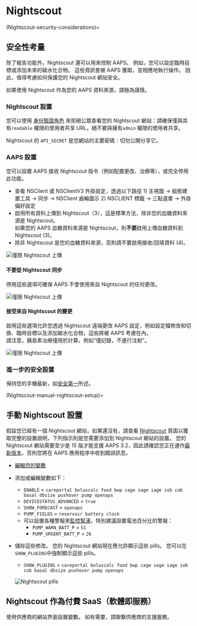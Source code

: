 # Nightscout

(Nightscout-security-considerations)=

## 安全性考量

除了報告功能外，Nightscout 還可以用來控制 AAPS。 例如，您可以設定臨時目標或添加未來的碳水化合物。 這些資訊會被 AAPS 獲取，並相應地執行操作。 因此，值得考慮如何保護您的 Nightscout 網站安全。

如果使用 Nightscout 作為您的 AAPS 資料來源，請極為謹慎。

### Nightscout 設置

您可以使用 [身份驗證角色](https://nightscout.github.io/nightscout/security) 來拒絕公眾查看您的 Nightscout 網站：請確保僅與具有`readable` 權限的使用者共享 URL，絕不要與擁有`admin` 權限的使用者共享。

Nightscout 的 `API_SECRET` 是您網站的主要密碼：切勿公開分享它。

### AAPS 設置

您可以設置 AAPS 接收 Nightscout 指令（例如配置更改、治療等），或完全停用此功能。

* 查看 NSClient 或 NSClientV3 外掛設定，透過以下路徑 1) 主視圖 -> 組態建置工具 -> 同步 -> NSClient 齒輪圖示 2) NSCLIENT 標籤 -> 三點選單 -> 外掛偏好設定
* 啟用所有資料上傳到 Nightscout（3），這是標準方法，除非您的血糖資料來源是 Nightscout。  
  如果您的 AAPS 血糖資料來源是 Nightscout，則**不要**啟用上傳血糖資料到 Nightscout (3)。
* 除非 Nightscout 是您的血糖資料來源，否則請不要啟用接收/回填資料 (4)。

![僅限 Nightscout 上傳](../images/NSsafety.png)

#### 不要從 Nightscout 同步

停用這些選項可確保 AAPS 不會使用來自 Nightscout 的任何更改。

![僅限 Nightscout 上傳](../images/NSsafety2.png)

#### 接受來自 Nightscout 的變更

啟用這些選項允許您透過 Nightscout 遠端更改 AAPS 設定，例如設定檔修改和切換、臨時目標以及添加碳水化合物，這些將被 AAPS 考慮在內。  
請注意，胰島素治療僅用於計算，例如“僅記錄，不進行注射”。

![僅限 Nightscout 上傳](../images/NSsafety3.png)

### 進一步的安全設置

保持您的手機最新，如[安全第一](../Getting-Started/Safety-first.md)所述。

(Nightscout-manual-nightscout-setup)=

## 手動 Nightscout 設置

假設您已經有一個 Nightscout 網站，如果還沒有，請查看 [Nightscout](http://nightscout.github.io/nightscout/new_user/) 頁面以獲取完整的設置說明，下列指示則是您需要添加到 Nightscout 網站的設置。 您的 Nightscout 網站需要至少是 15 版才能支援 AAPS 3.2，因此請確認您正在運作[最新版本](https://nightscout.github.io/update/update/#updating-your-site-to-the-latest-version)，否則您將在 AAPS 應用程序中收到錯誤訊息。

* [編輯您的變數](https://nightscout.github.io/nightscout/setup_variables/#nightscout-configuration)

* 添加或編輯變數如下：
  
  * `ENABLE` = `careportal boluscalc food bwp cage sage iage iob cob basal dbsize pushover pump openaps`
  * `DEVICESTATUS_ADVANCED` = `true`
  * `SHOW_FORECAST` = `openaps`
  * `PUMP_FIELDS` = `reservoir battery clock`
  * 可以設置各種警報來[監控幫浦](https://github.com/nightscout/cgm-remote-monitor#pump-pump-monitoring)，特別建議設置電池百分比的警報： 
    * `PUMP_WARN_BATT_P` = `51`
    * `PUMP_URGENT_BATT_P` = `26` 

* 儲存這些修改。 您的 Nightscout 網站現在應允許顯示這些 pills。 您可以在`SHOW_PLUGINS`中強制顯示這些 pills。
  
  * `SHOW_PLUGINS` = `careportal boluscalc food bwp cage sage iage iob cob basal dbsize pushover pump openaps`
  
  ![Nightscout pills](../images/nightscout1.png)

## Nightscout 作為付費 SaaS（軟體即服務）

使用供應商的網站界面設置變數。 如有需要，請聯繫供應商的支援服務。